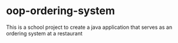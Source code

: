 # oop-ordering-system
This is a school project to create a java application that serves as an ordering system at a restaurant
